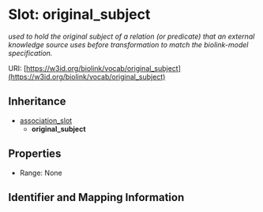 # Slot: original_subject
_used to hold the original subject of a relation (or predicate) that an external knowledge source uses before transformation to match the biolink-model specification._


URI: [https://w3id.org/biolink/vocab/original_subject](https://w3id.org/biolink/vocab/original_subject)




## Inheritance

* [association_slot](association_slot.md)
    * **original_subject**



## Properties

 * Range: None



## Identifier and Mapping Information





